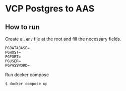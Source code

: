 # VCP Postgres to AAS

## How to run

Create a `.env` file at the root and fill the necessary
fields.

```dosini
PGDATABASE=
PGHOST=
PGPORT=
PGUSER=
PGPASSWORD=
```

Run docker compose

```sh
$ docker compose up
```
